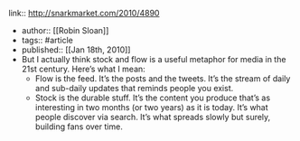 link:: http://snarkmarket.com/2010/4890

- author:: [[Robin Sloan]]
- tags:: #article
- published:: [[Jan 18th, 2010]]
- But I actually think stock and flow is a useful metaphor for media in the 21st century. Here’s what I mean:
	- Flow is the feed. It’s the posts and the tweets. It’s the stream of daily and sub-daily updates that reminds people you exist.
	- Stock is the durable stuff. It’s the content you produce that’s as interesting in two months (or two years) as it is today. It’s what people discover via search. It’s what spreads slowly but surely, building fans over time.
